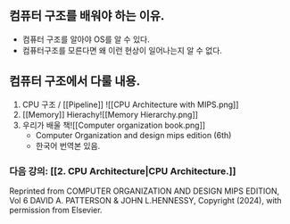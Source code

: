 ## 컴퓨터 구조를 배워야 하는 이유.
- 컴퓨터 구조를 알아야 OS를 알 수 있다.
- 컴퓨터구조를 모른다면 왜 이런 현상이 일어나는지 알 수 없다.
## 컴퓨터 구조에서 다룰 내용.
1.  CPU 구조 / [[Pipeline]] ![[CPU Architecture with MIPS.png]]
2. [[Memory]] Hierachy![[Memory Hierarchy.png]]
3. 우리가 배울 책![[Computer organization book.png]]
	- Computer Organization and design mips edition (6th)
	- 한국어 번역본 있음.

### 다음 강의: [[2. CPU Architecture|CPU Architecture.]]

Reprinted from COMPUTER ORGANIZATION AND DESIGN MIPS EDITION, Vol 6 DAVID A. PATTERSON & JOHN L.HENNESSY, Copyright (2024), with permission from Elsevier.
